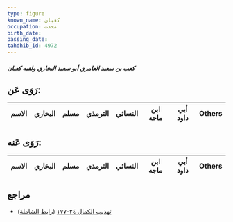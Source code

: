 ```yaml
---
type: figure
known_name: كعبان
occupation: محدث
birth_date:
passing_date:
tahdhib_id: 4972
---
```

##### كعب بن سعيد العامري أبو سعيد البخاري ولقبه كعبان

## رَوَى عَن:
| الاسم | البخاري | مسلم | الترمذي | النسائي | ابن ماجه | أبي داود | Others |
| ----- | ------- | ---- | ------- | ------- | -------- | -------- | ------ |
## رَوَى عَنه:
| الاسم | البخاري | مسلم | الترمذي | النسائي | ابن ماجه | أبي داود | Others |
| ----- | ------- | ---- | ------- | ------- | -------- | -------- | ------ |
## مراجع
- [تهذيب الكمال ٢٤-١٧٧](obsidian://open?vault=Tahdhib-al-Kamal&file=Figures/٤٩٧٢-كعب%20بن%20سعيد%20العامري%20أبو%20سعيد%20البخاري%20ولقبه%20كعبان) ([رابط الشاملة](https://shamela.ws/book/3722/12689))